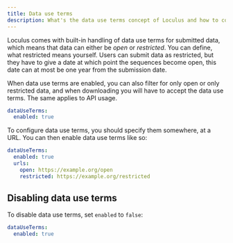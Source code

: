 ```yaml
---
title: Data use terms
description: What's the data use terms concept of Loculus and how to configure it.
---
```


Loculus comes with built-in handling of data use terms for submitted data, which means that data can either be _open_ or _restricted_. You can define, what restricted means yourself. Users can submit data as restricted, but they have to give a date at which point the sequences become open, this date can at most be one year from the submission date.

When data use terms are enabled, you can also filter for only open or only restricted data, and when downloading you will have to accept the data use terms. The same applies to API usage.

```yaml
dataUseTerms:
  enabled: true
```

To configure data use terms, you should specify them somewhere, at a URL.
You can then enable data use terms like so:

```yaml
dataUseTerms:
  enabled: true
  urls:
    open: https://example.org/open
    restricted: https://example.org/restricted
```

## Disabling data use terms

To disable data use terms, set `enabled` to `false`:

```yaml
dataUseTerms:
  enabled: true
```

